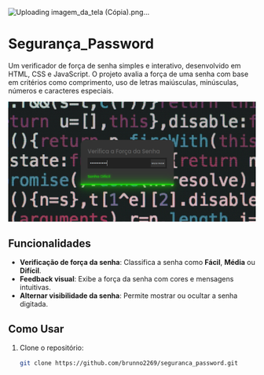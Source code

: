 
![Uploading imagem_da_tela (Cópia).png…]()

# Segurança_Password

Um verificador de força de senha simples e interativo, desenvolvido em HTML, CSS e JavaScript. O projeto avalia a força de uma senha com base em critérios como comprimento, uso de letras maiúsculas, minúsculas, números e caracteres especiais.

![Demonstração do Projeto](img/imagem_da_tela.png) <!-- Adicione uma imagem de demonstração aqui -->

## Funcionalidades

- **Verificação de força da senha**: Classifica a senha como **Fácil**, **Média** ou **Difícil**.
- **Feedback visual**: Exibe a força da senha com cores e mensagens intuitivas.
- **Alternar visibilidade da senha**: Permite mostrar ou ocultar a senha digitada.

## Como Usar

1. Clone o repositório:
   ```bash
   git clone https://github.com/brunno2269/seguranca_password.git
